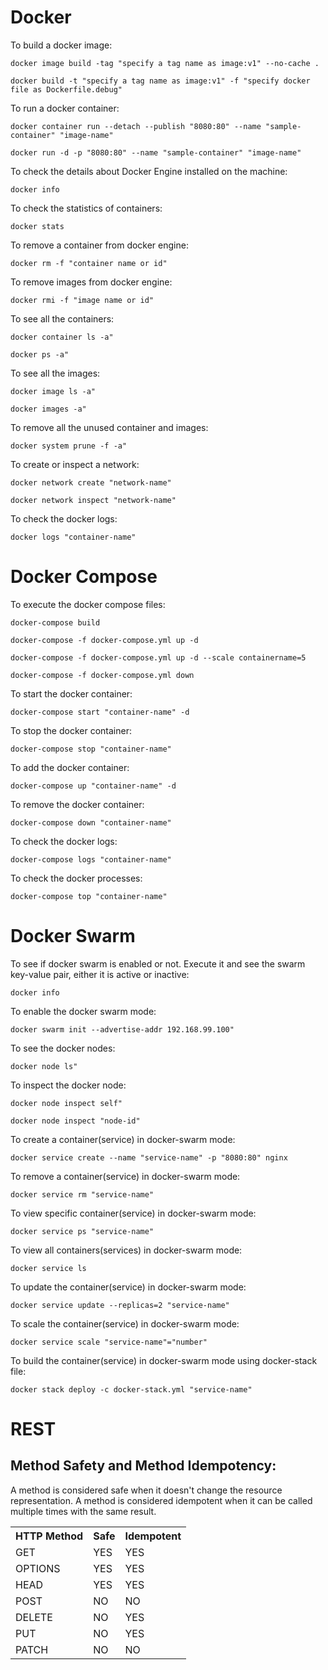 # Docker
 
To build a docker image:
```
docker image build -tag "specify a tag name as image:v1" --no-cache . 

docker build -t "specify a tag name as image:v1" -f "specify docker file as Dockerfile.debug" 
```
 
To run a docker container:
```
docker container run --detach --publish "8080:80" --name "sample-container" "image-name"

docker run -d -p "8080:80" --name "sample-container" "image-name"
```

To check the details about Docker Engine installed on the machine:
```
docker info
```

To check the statistics of containers:
```
docker stats
```

To remove a container from docker engine:
```
docker rm -f "container name or id"
```

To remove images from docker engine:
```
docker rmi -f "image name or id"
```

To see all the containers:
```
docker container ls -a"

docker ps -a"
```

To see all the images:
```
docker image ls -a"

docker images -a"
```

To remove all the unused container and images:
```
docker system prune -f -a"
```

To create or inspect a network:
```
docker network create "network-name"

docker network inspect "network-name"
```

To check the docker logs:
```
docker logs "container-name"
```

# Docker Compose
 
To execute the docker compose files:
```
docker-compose build

docker-compose -f docker-compose.yml up -d

docker-compose -f docker-compose.yml up -d --scale containername=5

docker-compose -f docker-compose.yml down
```

To start the docker container:
```
docker-compose start "container-name" -d
```

To stop the docker container:
```
docker-compose stop "container-name"
```

To add the docker container:
```
docker-compose up "container-name" -d
```

To remove the docker container:
```
docker-compose down "container-name"
```

To check the docker logs:
```
docker-compose logs "container-name"
```

To check the docker processes:
```
docker-compose top "container-name"
```

# Docker Swarm

To see if docker swarm is enabled or not. Execute it and see the swarm key-value pair, either it is active or inactive:
```
docker info
```

To enable the docker swarm mode:
```
docker swarm init --advertise-addr 192.168.99.100"
```

To see the docker nodes:
```
docker node ls"
```

To inspect the docker node:
```
docker node inspect self"

docker node inspect "node-id"
```

To create a container(service) in docker-swarm mode:
```
docker service create --name "service-name" -p "8080:80" nginx
```

To remove a container(service) in docker-swarm mode:
```
docker service rm "service-name"
```

To view specific container(service) in docker-swarm mode:
```
docker service ps "service-name"
```

To view all containers(services) in docker-swarm mode:
```
docker service ls
```

To update the container(service) in docker-swarm mode:
```
docker service update --replicas=2 "service-name"
```

To scale the container(service) in docker-swarm mode:
```
docker service scale "service-name"="number"
```

To build the container(service) in docker-swarm mode using docker-stack file:
```
docker stack deploy -c docker-stack.yml "service-name"
```

# REST 

## Method Safety and Method Idempotency:
A method is considered safe when it doesn't change the resource representation. 
A method is considered idempotent when it can be called multiple times with the same result.

<table>
<tr>
<th>HTTP Method</th>
<th>Safe</th>
<th>Idempotent</th>
</tr>
<tr>
<td>GET</td>
<td>YES</td>
<td>YES</td>
</tr>
<tr>
<td>OPTIONS</td>
<td>YES</td>
<td>YES</td>
</tr>
<tr>
<td>HEAD</td>
<td>YES</td>
<td>YES</td>
</tr>
<tr>
<td>POST</td>
<td>NO</td>
<td>NO</td>
</tr>
<tr>
<td>DELETE</td>
<td>NO</td>
<td>YES</td>
</tr>
<tr>
<td>PUT</td>
<td>NO</td>
<td>YES</td>
</tr>
<tr>
<td>PATCH</td>
<td>NO</td>
<td>NO</td>
</tr>
</table>
